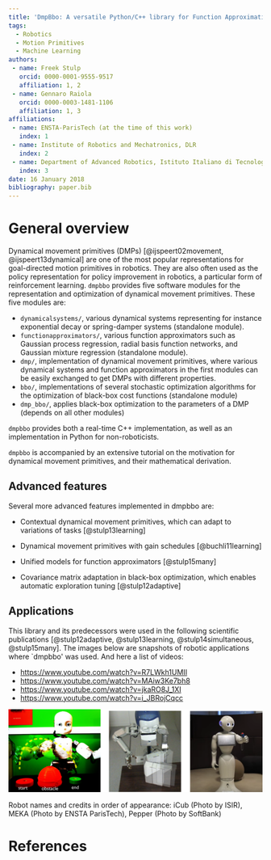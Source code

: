 ```yaml
---
title: 'DmpBbo: A versatile Python/C++ library for Function Approximation, Dynamical Movement Primitives, and Black-Box Optimization'
tags:
  - Robotics
  - Motion Primitives
  - Machine Learning
authors:
 - name: Freek Stulp
   orcid: 0000-0001-9555-9517
   affiliation: 1, 2
 - name: Gennaro Raiola
   orcid: 0000-0003-1481-1106
   affiliation: 1, 3
affiliations:
 - name: ENSTA-ParisTech (at the time of this work)
   index: 1
 - name: Institute of Robotics and Mechatronics, DLR
   index: 2
 - name: Department of Advanced Robotics, Istituto Italiano di Tecnologia (IIT)
   index: 3
date: 16 January 2018
bibliography: paper.bib
---
```

# General overview

Dynamical movement primitives (DMPs) [@ijspeert02movement, @ijspeert13dynamical] are one of the most popular representations for goal-directed motion primitives in robotics. They are also often used as the policy representation for policy improvement in robotics, a particular form of reinforcement learning. `dmpbbo` provides five software modules for the representation and optimization of dynamical movement primitives. These five modules are:

* `dynamicalsystems/`,  various dynamical systems representing for instance exponential decay or spring-damper systems (standalone module).
* `functionapproximators/`, various function approximators such as Gaussian process regression, radial basis function networks, and Gaussian mixture regression (standalone module).
* `dmp/`, implementation of dynamical movement primitives, where various dynamical systems and function approximators in the first modules can be easily exchanged to get DMPs with different properties.
* `bbo/`, implementations of several stochastic optimization algorithms for the optimization of black-box cost functions (standalone module)
* `dmp_bbo/`, applies black-box optimization to the parameters of a DMP (depends on all other modules)

`dmpbbo` provides both a real-time C++ implementation, as well as an implementation in Python for non-roboticists.

`dmpbbo` is accompanied by an extensive tutorial on the motivation for dynamical movement primitives, and their mathematical derivation. 

## Advanced features

Several more advanced features implemented in dmpbbo are:

* Contextual dynamical movement primitives, which can adapt to variations of tasks [@stulp13learning]

* Dynamical movement primitives with gain schedules [@buchli11learning]

* Unified models for function approximators [@stulp15many]

* Covariance matrix adaptation in black-box optimization, which enables automatic exploration tuning [@stulp12adaptive]


## Applications

This library and its predecessors were used in the following scientific publications [@stulp12adaptive, @stulp13learning, @stulp14simultaneous, @stulp15many]. The images below are snapshots of robotic applications where `dmpbbo' was used. And here a list of videos:

* https://www.youtube.com/watch?v=R7LWkh1UMII
* https://www.youtube.com/watch?v=MAiw3Ke7bh8
* https://www.youtube.com/watch?v=jkaRO8J_1XI
* https://www.youtube.com/watch?v=i_JBRojCqcc

![Overview](images/robots.png)

Robot names and credits in order of appearance: iCub (Photo by ISIR), MEKA (Photo by ENSTA ParisTech), Pepper (Photo by SoftBank)

# References
